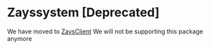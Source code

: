 # Zayssystem [Deprecated]

We have moved to [ZaysClient]() We will not be supporting this package anymore

